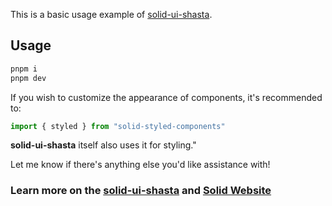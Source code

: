This is a basic usage example of [solid-ui-shasta](https://github.com/yusenjeng/solid-ui-shasta).


## Usage

```bash
pnpm i
pnpm dev
```

If you wish to customize the appearance of components, it's recommended to:
```ts
import { styled } from "solid-styled-components"
```
**solid-ui-shasta** itself also uses it for styling."

Let me know if there's anything else you'd like assistance with!

### Learn more on the [solid-ui-shasta](https://github.com/yusenjeng/solid-ui-shasta) and [Solid Website](https://solidjs.com)

